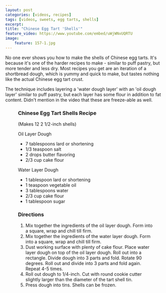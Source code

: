 ```yaml
---
layout: post
categories: [videos, recipes]
tags: [videos, sweets, egg tarts, shells]
excerpt: 
title: "Chinese Egg Tart 'Shells'"
feature_video: https://www.youtube.com/embed/uWjWNvUQRTU
image:
    feature: 157-1.jpg
---
```


No one ever shows you how to make the shells of Chinese egg tarts.  It's because it's one of the harder recipes to make - similar to puff pastry, but more tender and less dry.  Most recipes you get are an iteration of a shortbread dough, which is yummy and quick to make, but tastes nothing like the actual Chinese egg tart crust.

The technique includes layering a 'water dough layer' with an 'oil dough layer' similar to puff pastry, but each layer has some flour in addition to fat content. Didn't mention in the video that these are freeze-able as well. 

<figure class="ingredients" markdown="1">

### Chinese Egg Tart Shells Recipe
(Makes 12  2 1/2-inch shells) 

Oil Layer Dough

- 7 tablespoons lard or shortening
- 1/3 teaspoon salt
- 2 drops butter flavoring
- 2/3 cup cake flour

Water Layer Dough 

- 1 tablespoon lard or shortening
- 1 teaspoon vegetable oil
- 3 tablespoons water
- 2/3 cup cake flour
- 1 tablespoon sugar

</figure>
<figure class="directions" markdown="1">

### Directions

1. Mix together the ingredients of the oil layer dough.  Form into a square, wrap and chill till firm.
2. Mix together the ingredients of the water layer dough.  Form into a square, wrap and chill till firm.
3. Dust working surface with plenty of cake flour.  Place water layer dough on top of the oil layer dough.  Roll out into a rectangle.  Divide dough into 3 parts and fold.  Rotate 90 degrees.  Roll out and divide into 3 parts and fold again.  Repeat 4-5 times.
4. Roll out dough to 1/4-inch.  Cut with round cookie cutter slightly larger than the diameter of the tart shell tin.
5. Press dough into tins.  Shells can be frozen.

</figure>

